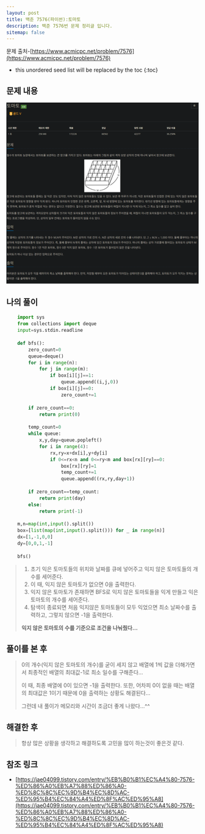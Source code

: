 ```yaml
---
layout: post
title: 백준 7576(파이썬):토마토
description: 백준 7576번 문제 정리글 입니다.
sitemap: false
---
```


문제 출처-[https://www.acmicpc.net/problem/7576](https://www.acmicpc.net/problem/7576)

* this unordered seed list will be replaced by the toc
{:toc}

## 문제 내용

![백준 7576번](/assets/img/blog/bj7576.png)

## 나의 풀이

```python
    import sys
    from collections import deque
    input=sys.stdin.readline

    def bfs():
        zero_count=0
        queue=deque()
        for i in range(n):
            for j in range(m):
                if box[i][j]==1:
                    queue.append((i,j,0))
                if box[i][j]==0:
                    zero_count+=1

        if zero_count==0:
            return print(0)

        temp_count=0
        while queue:
            x,y,day=queue.popleft()
            for i in range(4):
                rx,ry=x+dx[i],y+dy[i]
                if 0<=rx<n and 0<=ry<m and box[rx][ry]==0:
                    box[rx][ry]=1
                    temp_count+=1
                    queue.append((rx,ry,day+1))

        if zero_count==temp_count:
            return print(day)
        else:    
            return print(-1)

    m,n=map(int,input().split())
    box=[list(map(int,input().split())) for _ in range(n)]
    dx=[1,-1,0,0]
    dy=[0,0,1,-1]

    bfs()
```

>1. 초기 익은 토마토들의 위치와 날짜를 큐에 넣어주고 익지 않은 토마토들의 개수를 세어준다.
>2. 이 때, 익지 않은 토마토가 없으면 0을 출력한다.
>3. 익지 않은 토마토가 존재하면 BFS로 익지 않은 토마토들을 익게 만들고 익은 토마토의 개수를 세어준다.
>4. 탐색이 종료되면 처음 익지않은 토마토들이 모두 익었으면 최소 날짜수를 출력하고, 그렇지 않으면 -1을 출력한다.
>
>**익지 않은 토마토의 수를 기준으로 조건을 나눠줬다…**

## 풀이를 본 후

>0의 개수(익지 않은 토마토의 개수)를 굳이 세지 않고 배열에 1씩 값을 더해가면서 최종적인 배열의 최대값-1로 최소 일수를 구해준다…
>
>이 때, 최종 배열에 0이 있으면 -1을 출력한다. 또한, 어차피 0이 없을 때는 배열의 최대값은 1이기 때문에 0을 출력하는 상황도 해결된다…
>
>그런데 내 풀이가 메모리와 시간이 조금더 좋게 나왔다…^^

## 해결한 후

>항상 많은 상황을 생각하고 해결하도록 고민을 많이 하는것이 좋은것 같다.

## 참조 링크

- [https://jae04099.tistory.com/entry/%EB%B0%B1%EC%A4%80-7576-%ED%86%A0%EB%A7%88%ED%86%A0-%ED%8C%8C%EC%9D%B4%EC%8D%AC-%ED%95%B4%EC%84%A4%ED%8F%AC%ED%95%A8](https://jae04099.tistory.com/entry/%EB%B0%B1%EC%A4%80-7576-%ED%86%A0%EB%A7%88%ED%86%A0-%ED%8C%8C%EC%9D%B4%EC%8D%AC-%ED%95%B4%EC%84%A4%ED%8F%AC%ED%95%A8)